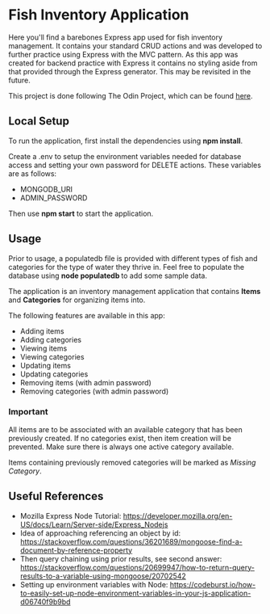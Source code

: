 # Fish Inventory Application

Here you'll find a barebones Express app used for fish inventory management. It contains your standard CRUD actions and was developed to further practice using Express with the MVC pattern. As this app was created for backend practice with Express it contains no styling aside from that provided through the Express generator. This may be revisited in the future.

This project is done following The Odin Project, which can
be found [here](https://www.theodinproject.com/courses/nodejs/lessons/inventory-application).

## Local Setup

To run the application, first install the dependencies using **npm install**.

Create a .env to setup the environment variables needed for database access and setting your own password for DELETE actions. These variables are as follows:

- MONGODB_URI
- ADMIN_PASSWORD

Then use **npm start** to start the application.

## Usage

Prior to usage, a populatedb file is provided with different types of fish and categories for the type of water they thrive in. Feel free to populate the database using **node populatedb <your DB url>** to add some sample data.

The application is an inventory management application that contains **Items** and **Categories** for organizing items into.

The following features are available in this app:

- Adding items
- Adding categories
- Viewing items
- Viewing categories
- Updating items
- Updating categories
- Removing items (with admin password)
- Removing categories (with admin password)

### Important

All items are to be associated with an available category that has been previously created. If no categories exist, then item creation will be prevented. Make sure there is always one active category available.

Items containing previously removed categories will be marked as _Missing Category_.

## Useful References

- Mozilla Express Node Tutorial: https://developer.mozilla.org/en-US/docs/Learn/Server-side/Express_Nodejs
- Idea of approaching referencing an object by id: https://stackoverflow.com/questions/36201689/mongoose-find-a-document-by-reference-property
- Then query chaining using prior results, see second answer: https://stackoverflow.com/questions/20699947/how-to-return-query-results-to-a-variable-using-mongoose/20702542
- Setting up environment variables with Node: https://codeburst.io/how-to-easily-set-up-node-environment-variables-in-your-js-application-d06740f9b9bd
